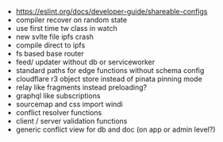 - https://eslint.org/docs/developer-guide/shareable-configs
- compiler recover on random state
- use first time tw class in watch
- new svlte file ipfs crash
- compile direct to ipfs
- fs based base router
- feed/ updater without db or serviceworker
- standard paths for edge functions without schema config
- cloudflare r3 object store instead of pinata pinning mode
- relay like fragments instead preloading?
- graphql like subscriptions
- sourcemap and css import windi
- conflict resolver functions
- client / server validation functions
- generic conflict view for db and doc (on app or admin level?)
